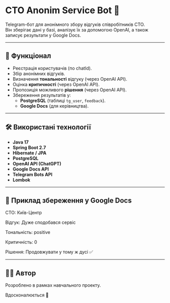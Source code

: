 # CTO Anonim Service Bot 🤖

Telegram-бот для анонімного збору відгуків співробітників СТО.  
Він зберігає дані у базі, аналізує їх за допомогою OpenAI, а також записує результати у Google Docs.

---

## 🚀 Функціонал
- Реєстрація користувачів (по chatId).
- Збір анонімних відгуків.
- Визначення **тональності** відгуку (через OpenAI API).
- Оцінка **критичності** (через OpenAI API).
- Пропозиція можливого **рішення** (через OpenAI API).
- Збереження результатів у:
    - **PostgreSQL** (таблиці `tg_user`, `feedback`).
    - **Google Docs** (для керівництва).

---

## 🛠️ Використані технології
- **Java 17**
- **Spring Boot 2.7**
- **Hibernate / JPA**
- **PostgreSQL**
- **OpenAI API (ChatGPT)**
- **Google Docs API**
- **Telegram Bots API**
- **Lombok**

---

## 📌 Приклад збереження у Google Docs
СТО: Київ-Центр

Відгук: Дуже сподобався сервіс

Тональність: positive

Критичність: 0 

Рішення: Продовжувати у тому ж дусі ✅

---

## 🧑‍💻 Автор

Розроблено в рамках навчального проекту.

Вдосконалюється 🚀



